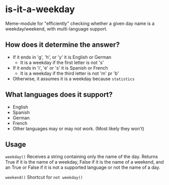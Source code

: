 # is-it-a-weekday
Meme-module for "efficiently" checking whether a given day name is a weekday/weekend, with multi-language support.


## How does it determine the answer?
 - If it ends in 'g', 'h', or 'y' it is English or German
   - It is a weekday if the first letter is not 's'
 - If it ends in 'i', 'e' or 's' it is Spanish or French
   - It is a weekday if the third letter is not 'm' pr 'b'
 - Otherwise, it assumes it is a weekday because `statistics`


## What languages does it support?
 - English
 - Spanish
 - German
 - French
 - Other languages may or may not work. (Most likely they won't)


## Usage

`weekday()` Receives a string containing only the name of the day. Returns True if it is the name of a weekday, False if it is the name of a weekend, and an True or False if it is not a supported language or not the name of a day. 

`weekend()` Shortcut for `not weekday()`
